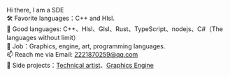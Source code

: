  Hi there, I am a SDE   
 🛠 Favorite languages：C++ and Hlsl.  
 💬 Good languages: C++、Hlsl、Glsl、Rust、TypeScript、nodejs、C#（The languages without limit）  
 🏢 Job：Graphics, engine, art, programming languages.  
 📫 Reach me via Email: 2221870259@qq.com  
 🎨 Side projects：[Technical artist](https://github.com/ray-cast/ray-mmd)、[Graphics Engine](https://github.com/octoon/octoon)
<!--
**ray-cast/ray-cast** is a ✨ _special_ ✨ repository because its `README.md` (this file) appears on your GitHub profile.

Here are some ideas to get you started:

- 🔭 I’m currently working on ...
- 🌱 I’m currently learning ...
- 👯 I’m looking to collaborate on ...
- 🤔 I’m looking for help with ...
- 💬 Ask me about ...
- 📫 How to reach me: ...
- 😄 Pronouns: ...
- ⚡ Fun fact: ...
-->
